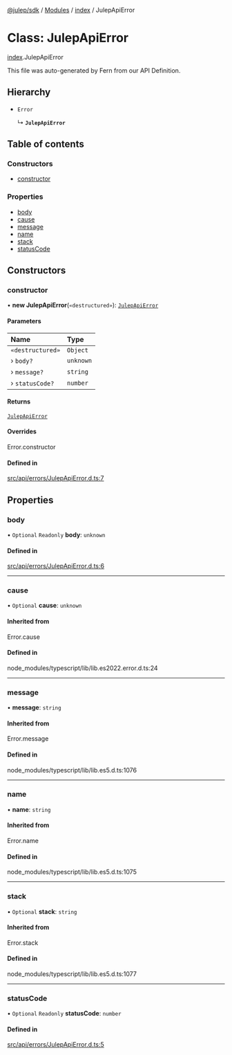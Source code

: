 [@julep/sdk](../README.md) / [Modules](../modules.md) / [index](../modules/index.md) / JulepApiError

# Class: JulepApiError

[index](../modules/index.md).JulepApiError

This file was auto-generated by Fern from our API Definition.

## Hierarchy

- `Error`

  ↳ **`JulepApiError`**

## Table of contents

### Constructors

- [constructor](index.JulepApiError.md#constructor)

### Properties

- [body](index.JulepApiError.md#body)
- [cause](index.JulepApiError.md#cause)
- [message](index.JulepApiError.md#message)
- [name](index.JulepApiError.md#name)
- [stack](index.JulepApiError.md#stack)
- [statusCode](index.JulepApiError.md#statuscode)

## Constructors

### constructor

• **new JulepApiError**(`«destructured»`): [`JulepApiError`](index.JulepApiError.md)

#### Parameters

| Name | Type |
| :------ | :------ |
| `«destructured»` | `Object` |
| › `body?` | `unknown` |
| › `message?` | `string` |
| › `statusCode?` | `number` |

#### Returns

[`JulepApiError`](index.JulepApiError.md)

#### Overrides

Error.constructor

#### Defined in

[src/api/errors/JulepApiError.d.ts:7](https://github.com/julep-ai/samantha-dev/blob/1a65618/sdks/js/src/api/errors/JulepApiError.d.ts#L7)

## Properties

### body

• `Optional` `Readonly` **body**: `unknown`

#### Defined in

[src/api/errors/JulepApiError.d.ts:6](https://github.com/julep-ai/samantha-dev/blob/1a65618/sdks/js/src/api/errors/JulepApiError.d.ts#L6)

___

### cause

• `Optional` **cause**: `unknown`

#### Inherited from

Error.cause

#### Defined in

node_modules/typescript/lib/lib.es2022.error.d.ts:24

___

### message

• **message**: `string`

#### Inherited from

Error.message

#### Defined in

node_modules/typescript/lib/lib.es5.d.ts:1076

___

### name

• **name**: `string`

#### Inherited from

Error.name

#### Defined in

node_modules/typescript/lib/lib.es5.d.ts:1075

___

### stack

• `Optional` **stack**: `string`

#### Inherited from

Error.stack

#### Defined in

node_modules/typescript/lib/lib.es5.d.ts:1077

___

### statusCode

• `Optional` `Readonly` **statusCode**: `number`

#### Defined in

[src/api/errors/JulepApiError.d.ts:5](https://github.com/julep-ai/samantha-dev/blob/1a65618/sdks/js/src/api/errors/JulepApiError.d.ts#L5)

